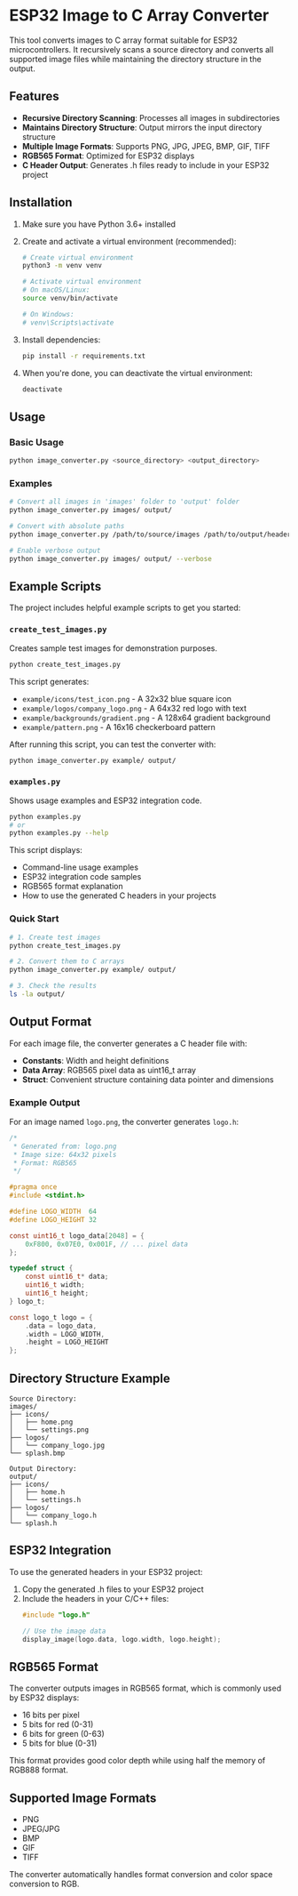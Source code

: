 # ESP32 Image to C Array Converter

This tool converts images to C array format suitable for ESP32 microcontrollers. It recursively scans a source directory and converts all supported image files while maintaining the directory structure in the output.

## Features

- **Recursive Directory Scanning**: Processes all images in subdirectories
- **Maintains Directory Structure**: Output mirrors the input directory structure
- **Multiple Image Formats**: Supports PNG, JPG, JPEG, BMP, GIF, TIFF
- **RGB565 Format**: Optimized for ESP32 displays
- **C Header Output**: Generates .h files ready to include in your ESP32 project

## Installation

1. Make sure you have Python 3.6+ installed

2. Create and activate a virtual environment (recommended):
   ```bash
   # Create virtual environment
   python3 -m venv venv
   
   # Activate virtual environment
   # On macOS/Linux:
   source venv/bin/activate
   
   # On Windows:
   # venv\Scripts\activate
   ```

3. Install dependencies:
   ```bash
   pip install -r requirements.txt
   ```

4. When you're done, you can deactivate the virtual environment:
   ```bash
   deactivate
   ```

## Usage

### Basic Usage
```bash
python image_converter.py <source_directory> <output_directory>
```

### Examples
```bash
# Convert all images in 'images' folder to 'output' folder
python image_converter.py images/ output/

# Convert with absolute paths
python image_converter.py /path/to/source/images /path/to/output/headers

# Enable verbose output
python image_converter.py images/ output/ --verbose
```

## Example Scripts

The project includes helpful example scripts to get you started:

### `create_test_images.py`
Creates sample test images for demonstration purposes.

```bash
python create_test_images.py
```

This script generates:
- `example/icons/test_icon.png` - A 32x32 blue square icon
- `example/logos/company_logo.png` - A 64x32 red logo with text
- `example/backgrounds/gradient.png` - A 128x64 gradient background
- `example/pattern.png` - A 16x16 checkerboard pattern

After running this script, you can test the converter with:
```bash
python image_converter.py example/ output/
```

### `examples.py`
Shows usage examples and ESP32 integration code.

```bash
python examples.py
# or
python examples.py --help
```

This script displays:
- Command-line usage examples
- ESP32 integration code samples
- RGB565 format explanation
- How to use the generated C headers in your projects

### Quick Start
```bash
# 1. Create test images
python create_test_images.py

# 2. Convert them to C arrays
python image_converter.py example/ output/

# 3. Check the results
ls -la output/
```

## Output Format

For each image file, the converter generates a C header file with:

- **Constants**: Width and height definitions
- **Data Array**: RGB565 pixel data as uint16_t array
- **Struct**: Convenient structure containing data pointer and dimensions

### Example Output

For an image named `logo.png`, the converter generates `logo.h`:

```c
/*
 * Generated from: logo.png
 * Image size: 64x32 pixels
 * Format: RGB565
 */

#pragma once
#include <stdint.h>

#define LOGO_WIDTH  64
#define LOGO_HEIGHT 32

const uint16_t logo_data[2048] = {
    0xF800, 0x07E0, 0x001F, // ... pixel data
};

typedef struct {
    const uint16_t* data;
    uint16_t width;
    uint16_t height;
} logo_t;

const logo_t logo = {
    .data = logo_data,
    .width = LOGO_WIDTH,
    .height = LOGO_HEIGHT
};
```

## Directory Structure Example

```
Source Directory:
images/
├── icons/
│   ├── home.png
│   └── settings.png
├── logos/
│   └── company_logo.jpg
└── splash.bmp

Output Directory:
output/
├── icons/
│   ├── home.h
│   └── settings.h
├── logos/
│   └── company_logo.h
└── splash.h
```

## ESP32 Integration

To use the generated headers in your ESP32 project:

1. Copy the generated .h files to your ESP32 project
2. Include the headers in your C/C++ files:
   ```c
   #include "logo.h"
   
   // Use the image data
   display_image(logo.data, logo.width, logo.height);
   ```

## RGB565 Format

The converter outputs images in RGB565 format, which is commonly used by ESP32 displays:
- 16 bits per pixel
- 5 bits for red (0-31)
- 6 bits for green (0-63) 
- 5 bits for blue (0-31)

This format provides good color depth while using half the memory of RGB888 format.

## Supported Image Formats

- PNG
- JPEG/JPG
- BMP
- GIF
- TIFF

The converter automatically handles format conversion and color space conversion to RGB.
